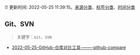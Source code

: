 :alarm_clock: 更新时间: 2022-05-25 11:39:15。[来源分类](../README.md)、[标签分类](../TAGS.md)、[时间分类](../TIMELINE.md)

## Git、SVN


> 关键字：`Git`、`SVN`



- [2022-05-25-GitHub-仓库对比工具-——-github-compare](https://www.v2ex.com/t/855268) 